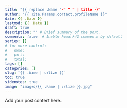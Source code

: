 ```yaml
---
title: "{{ replace .Name "-" " " | title }}"
author: "{{ site.Params.contact.profileName }}"
date: {{ .Date }}
lastmod: {{ .Date }}
draft: true
description: "" # Brief summary of the post.
comments: false  # Enable Remark42 comments by default
series: []
# for more control:
#   name:
#   part:
#   total:
tags: []
categories: []
slug: "{{ .Name | urlize }}"
toc: true
sidenotes: true
image: "images/{{ .Name | urlize }}.jpg"
---
```


Add your post content here...
